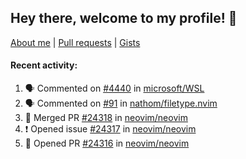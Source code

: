 ## Hey there, welcome to my profile! 👋

[About me](https://seandewar.github.io/)
 | [Pull requests](https://github.com/search?p=1&q=author%3Aseandewar+is%3Apr)
 | [Gists](https://gist.github.com/seandewar)

#### Recent activity:

<!--START_SECTION:activity-->
1. 🗣 Commented on [#4440](https://github.com/microsoft/WSL/issues/4440#issuecomment-1635680740) in [microsoft/WSL](https://github.com/microsoft/WSL)
2. 🗣 Commented on [#91](https://github.com/nathom/filetype.nvim/issues/91#issuecomment-1632931806) in [nathom/filetype.nvim](https://github.com/nathom/filetype.nvim)
3. 🎉 Merged PR [#24318](https://github.com/neovim/neovim/pull/24318) in [neovim/neovim](https://github.com/neovim/neovim)
4. ❗ Opened issue [#24317](https://github.com/neovim/neovim/issues/24317) in [neovim/neovim](https://github.com/neovim/neovim)
5. 💪 Opened PR [#24316](https://github.com/neovim/neovim/pull/24316) in [neovim/neovim](https://github.com/neovim/neovim)
<!--END_SECTION:activity-->
